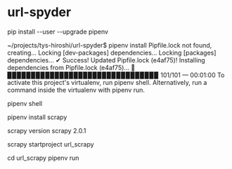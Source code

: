 # url-spyder

pip install --user --upgrade pipenv

~/projects/tys-hiroshi/url-spyder$ pipenv install
Pipfile.lock not found, creating…
Locking [dev-packages] dependencies…
Locking [packages] dependencies…
✔ Success! 
Updated Pipfile.lock (e4af75)!
Installing dependencies from Pipfile.lock (e4af75)…
  🐍   ▉▉▉▉▉▉▉▉▉▉▉▉▉▉▉▉▉▉▉▉▉▉▉▉▉▉▉▉▉▉▉▉ 101/101 — 00:01:00
To activate this project's virtualenv, run pipenv shell.
Alternatively, run a command inside the virtualenv with pipenv run.

pipenv shell

pipenv install scrapy

scrapy version
scrapy 2.0.1

scrapy startproject url_scrapy

cd url_scrapy
pipenv run
